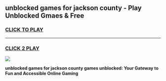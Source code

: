 
## unblocked games for jackson county - Play Unblocked Gmaes & Free
<h3>
<a href="https://news.freeplayer.one?title=unblocked_games_for_jackson_county&ref=23F">CLICK TO PLAY</a></h3>
<hr>

<h3>
<a href="https://news.freeplayer.one?title=unblocked_games_for_jackson_county&ref=23F">CLICK 2 PLAY</a>
  
</h3>

<a href="https://news.freeplayer.one?title=unblocked_games_for_jackson_county&ref=23F/"><img src="https://clearcache.store/games.png"></a>


**unblocked games for jackson county games unblocked: Your Gateway to Fun and Accessible Online Gaming**
